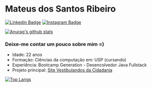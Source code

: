 # Mateus dos Santos Ribeiro
[![Linkedin Badge](https://img.shields.io/badge/linkedin-%230077B5.svg?&style=for-the-badge&logo=linkedin&logoColor=white&link=https://www.linkedin.com/in/mateus-ribeiro-b104a9120/)](https://www.linkedin.com/in/mateus-ribeiro-b104a9120/)
[![Instagram Badge](https://img.shields.io/badge/instagram-%23E4405F.svg?&style=for-the-badge&logo=instagram&logoColor=white&link=https://www.instagram.com/mateus_s_ribeiro/)](https://www.instagram.com/mateus_s_ribeiro/)

[![Anurag's github stats](https://github-readme-stats.vercel.app/api?username=MateusBCC020)](https://github.com/MateusBCC020)

### Deixe-me contar um pouco sobre mim =)
* Idade: 22 anos
* Formação: Ciências da computação em: USP (cursando)
* Experiência: Bootcamp Generation - Desencolvedor Java Fullstack
* Projeto principal: [Site Vestibulandos da Cidadania](https://www.vestibulandosdacidadania.org/)

[![Top Langs](https://github-readme-stats.vercel.app/api/top-langs/?username=MateusBCC020layout=compact)](https://github.com/MateusBCC020)

